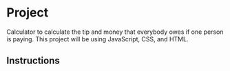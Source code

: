 # Project
 Calculator to calculate the tip and money that everybody owes if one person is paying. This project will be using JavaScript, CSS, and HTML.
 
 ## Instructions
 
 
